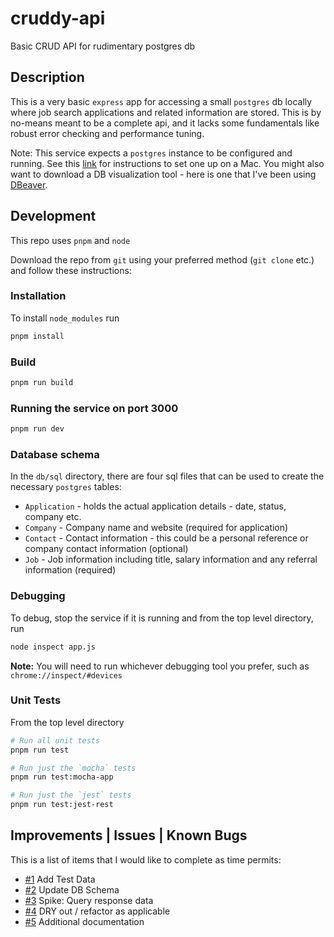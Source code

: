 # cruddy-api
Basic CRUD API for rudimentary postgres db

## Description
This is a very basic `express` app for accessing a small `postgres` db locally where job search
applications and related information are stored. This is by no-means meant to
be a complete api, and it lacks some fundamentals like robust error checking and performance tuning.

Note: This service expects a `postgres` instance to be configured and running. See this [link](https://www.atlassian.com/data/sql/how-to-start-a-postgresql-server-on-mac-os-x) for instructions to set one up on a Mac. You might also want to download a DB visualization tool - here is one that I've been using [DBeaver](https://dbeaver.io/download/).

## Development
This repo uses `pnpm` and `node`

Download the repo from `git` using your preferred method (`git clone` etc.) and follow these instructions:

### Installation
To install `node_modules` run
```bash
pnpm install
```

### Build
```bash
pnpm run build
```

### Running the service on port 3000
```bash
pnpm run dev
```

### Database schema
In the `db/sql` directory, there are four sql files that can be used to create the necessary `postgres` tables:

- `Application` - holds the actual application details - date, status, company etc.
- `Company` - Company name and website (required for application)
- `Contact` - Contact information - this could be a personal reference or company contact information (optional)
- `Job` - Job information including title, salary information and any referral information (required)

### Debugging
To debug, stop the service if it is running and from the top level directory, run
```bash
node inspect app.js
```

**Note:** You will need to run whichever debugging tool you prefer, such as `chrome://inspect/#devices`

### Unit Tests
From the top level directory
```bash
# Run all unit tests
pnpm run test
```
```bash
# Run just the `mocha` tests
pnpm run test:mocha-app
```
```bash
# Run just the `jest` tests
pnpm run test:jest-rest
```

## Improvements | Issues | Known Bugs
This is a list of items that I would like to complete as time permits:

- [#1](https://github.com/lsi1verthorn/cruddy-api/issues/1) Add Test Data
- [#2](https://github.com/lsi1verthorn/cruddy-api/issues/2) Update DB Schema
- [#3](https://github.com/lsi1verthorn/cruddy-api/issues/3) Spike: Query response data
- [#4](https://github.com/lsi1verthorn/cruddy-api/issues/4) DRY out / refactor as applicable
- [#5](https://github.com/lsi1verthorn/cruddy-api/issues/5) Additional documentation

